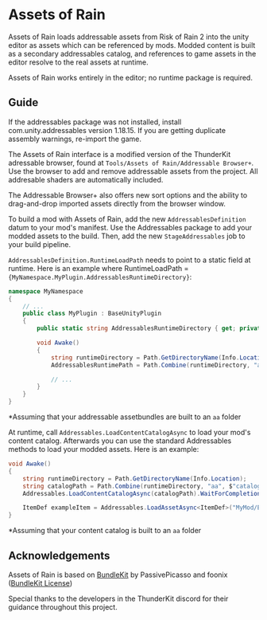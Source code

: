 # Assets of Rain
Assets of Rain loads addressable assets from Risk of Rain 2 into the unity editor as assets which can be referenced by mods. Modded content is built as a secondary addressables catalog, and references to game assets in the editor resolve to the real assets at runtime.

Assets of Rain works entirely in the editor; no runtime package is required.

## Guide
If the addressables package was not installed, install com.unity.addressables version 1.18.15. If you are getting duplicate assembly warnings, re-import the game.

The Assets of Rain interface is a modified version of the ThunderKit adressable browser, found at `Tools/Assets of Rain/Addressable Browser+`. Use the browser to add and remove addressable assets from the project. All addresable shaders are automatically included.

The Addressable Browser+ also offers new sort options and the ability to drag-and-drop imported assets directly from the browser window.

To build a mod with Assets of Rain, add the new `AddressablesDefinition` datum to your mod's manifest. Use the Addressables package to add your modded assets to the build. Then, add the new `StageAddressables` job to your build pipeline.

`AddressablesDefinition.RuntimeLoadPath` needs to point to a static field at runtime. Here is an example where RuntimeLoadPath = `{MyNamespace.MyPlugin.AddressablesRuntimeDirectory}`:

```cs
namespace MyNamespace
{
    // ...
    public class MyPlugin : BaseUnityPlugin
    {
        public static string AddressablesRuntimeDirectory { get; private set; }

        void Awake()
        {
            string runtimeDirectory = Path.GetDirectoryName(Info.Location);
            AddressablesRuntimePath = Path.Combine(runtimeDirectory, "aa");

            // ...
        }
    }
}
```
*Assuming that your addressable assetbundles are  built to an `aa` folder

At runtime, call `Addressables.LoadContentCatalogAsync` to load your mod's content catalog. Afterwards you can use the standard Addressables methods to load your modded assets. Here is an example:
```cs
void Awake()
{
    string runtimeDirectory = Path.GetDirectoryName(Info.Location);
    string catalogPath = Path.Combine(runtimeDirectory, "aa", $"catalog_{MY_MOD_NAME}.json");
    Addressables.LoadContentCatalogAsync(catalogPath).WaitForCompletion();

    ItemDef exampleItem = Addressables.LoadAssetAsync<ItemDef>("MyMod/ExampleItem.asset").WaitForCompletion();
}
```
*Assuming that your content catalog is built to an `aa` folder

## Acknowledgements
Assets of Rain is based on [BundleKit](https://github.com/foonix/BundleKit) by PassivePicasso and foonix ([BundleKit License](https://github.com/PassivePicasso/BundleKit/blob/master/LICENSE))

Special thanks to the developers in the ThunderKit discord for their guidance throughout this project.